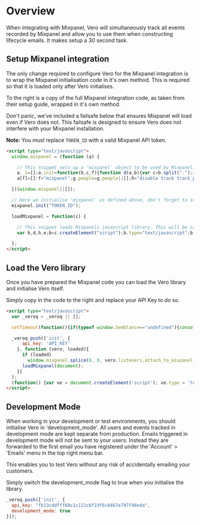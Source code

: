 # Overview

When integrating with Mixpanel, Vero will simultaneously track all events recorded by Mixpanel and allow you to use them when constructing lifecycle emails. It makes setup a 30 second task.

## Setup Mixpanel integration

The only change required to configure Vero for the Mixpanel integration is to wrap the Mixpanel initialisation code in it's own method. This is required so that it is loaded only after Vero initialises.

To the right is a copy of the full Mixpanel integration code, as taken from their setup guide, wrapped in it's own method.

Don't panic, we've included a failsafe below that ensures Mixpanel will load even if Vero does not. This failsafe is designed to ensure Vero does not interfere with your Mixpanel installation.

**Note:** You must replace `TOKEN_ID` with a valid Mixpanel API token.

```html
<script type="text/javascript">
  window.mixpanel = (function (a) {

    // This snippet sets up a 'mixpanel' object to be used by Mixpanel.
    a._i=[];a.init=function(b,c,f){function d(a,b){var c=b.split(".");2==c.length&&(a=a[c[0]],b=c[1]);a[b]=function(){a.push([b].concat(Array.prototype.slice.call(arguments,0)))}}var g=a;"undefined"!==typeof f?g=
    a[f]=[]:f="mixpanel";g.people=g.people||[];h="disable track track_pageview track_links track_forms register register_once unregister identify name_tag set_config people.set people.increment".split(" ");for(e=0;e<h.length;e++)d(g,h[e]);a._i.push([b,c,f])};a.__SV=1.1;return a;

  })(window.mixpanel||[]);

  // Here we initialise 'mixpanel' as defined above, don't forget to include *your* Mixpanel API token.
  mixpanel.init("TOKEN_ID");

  loadMixpanel = function(c) {

    // This snippet loads Mixpanels javascript library. This will be called either: a) after Vero successfully loads or, b) three (3) seconds after the page loads (a failsafe if Vero failed to load).
    var b,d,h,e;b=c.createElement("script");b.type="text/javascript";b.async=!0;b.src=("https:"===c.location.protocol?"https:":"http:")+'//cdn.mxpnl.com/libs/mixpanel-2.1.min.js';d=c.getElementsByTagName("script")[0];d.parentNode.insertBefore(b,d);

  };
</script>
```

## Load the Vero library

Once you have prepared the Mixpanel code you can load the Vero library and initialise Vero itself.

Simply copy in the code to the right and replace your API Key to do so.

```html
<script type="text/javascript">
  var _veroq = _veroq || [];

  setTimeout(function(){if(typeof window.Semblance=="undefined"){console.log("Vero did not load in time.");for(var i=0;i<_veroq.length;i++){a=_veroq[i];if(a.length==3&&typeof a[2]=="function")a[2](null,false);}}},3000);

  _veroq.push(['init', {
      api_key: 'API_KEY'
    }, function (vero, loaded){ 
      if (loaded)
        window.mixpanel.splice(0, 0, vero.listeners.attach_to_mixpanel)
      loadMixpanel(document);
    }]
  );
  (function() {var ve = document.createElement('script'); ve.type = 'text/javascript'; ve.async = true; ve.src = '//www.getvero.com/assets/m.js'; var s = document.getElementsByTagName('script')[0]; s.parentNode.insertBefore(ve, s);})();
</script>
```

## Development Mode

When working in your development or test environments, you should initialise Vero in 'development_mode'. All users and events tracked in development mode are kept separate from production. Emails triggered in development mode will not be sent to your users. Instead they are forwarded to the first email you have registered under the 'Account' > 'Emails' menu in the top right menu bar.

This enables you to test Vero without any risk of accidentally emailing your customers.

Simply switch the development_mode flag to true when you initialise the library.

```js
_veroq.push(['init', {
  api_key: "fb13cddfff68c1c121c6f19f6c8467e797f46eda",
  development_mode: true
}]);
```